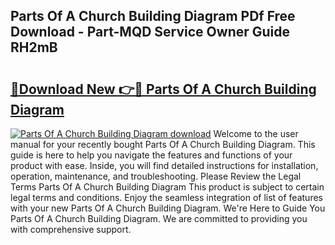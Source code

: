 ## Parts Of A Church Building Diagram PDf Free Download - Part-MQD Service Owner Guide RH2mB

# <h2><a href="http://dfrcvlb.blite.top/?on=Parts+Of+A+Church+Building+Diagram">🔗Download New 👉🔴 Parts Of A Church Building Diagram</a></h2>

[![Parts Of A Church Building Diagram download](https://i.imgur.com/lujVjoI.png)](http://dfrcvlb.blite.top/?on=Parts+Of+A+Church+Building+Diagram)
Welcome to the user manual for your recently bought Parts Of A Church Building Diagram. This guide is here to help you navigate the features and functions of your product with ease. Inside, you will find detailed instructions for installation, operation, maintenance, and troubleshooting. Please Review the Legal Terms Parts Of A Church Building Diagram This product is subject to certain legal terms and conditions. Enjoy the seamless integration of list of features with your new Parts Of A Church Building Diagram. We're Here to Guide You Parts Of A Church Building Diagram. We are committed to providing you with comprehensive support.

